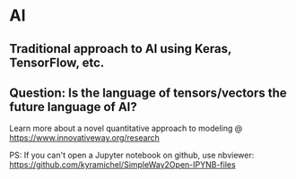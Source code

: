 # AI 

## Traditional approach to AI using Keras, TensorFlow, etc.

## Question: Is the language of tensors/vectors the future language of AI?  
Learn more about a novel quantitative approach to modeling @ https://www.innovativeway.org/research


PS: If you can't open a Jupyter notebook on github, use nbviewer:
https://github.com/kyramichel/SimpleWay2Open-IPYNB-files
